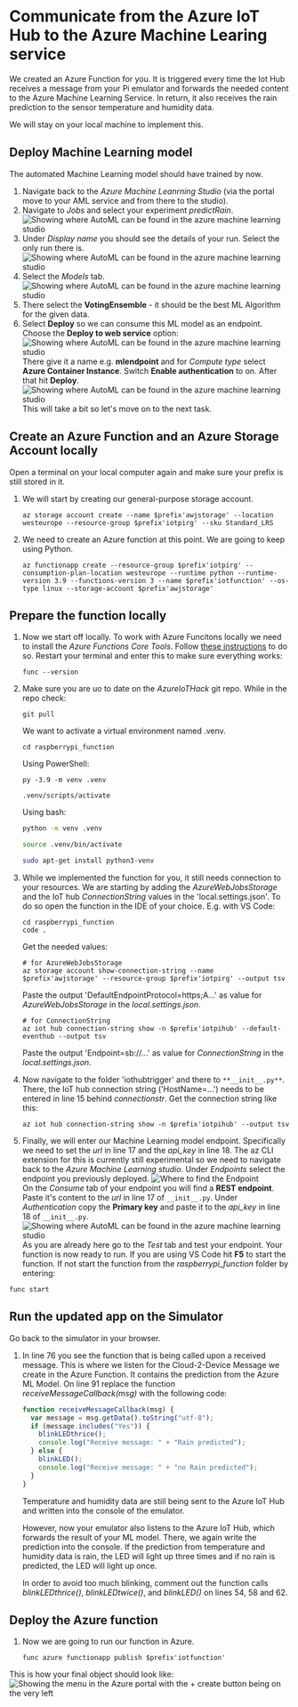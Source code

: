 # Communicate from the Azure IoT Hub to the Azure Machine Learing service

We created an Azure Function for you. It is triggered every time the Iot Hub receives a message from your Pi emulator and forwards the needed content to the Azure Machine Learning Service. In return, it also receives the rain prediction to the sensor temperature and humidity data.

We will stay on your local machine to implement this.

## Deploy Machine Learning model

The automated Machine Learning model should have trained by now.

1. Navigate back to the _Azure Machine Leanrning Studio_ (via the portal move to your AML service and from there to the studio).
1. Navigate to _Jobs_ and select your experiment _predictRain_.
   ![Showing where AutoML can be found in the azure machine learning studio](/images/04experiments.png) <br>
1. Under _Display name_ you should see the details of your run. Select the only run there is.
   ![Showing where AutoML can be found in the azure machine learning studio](/images/04model.png) <br>
1. Select the _Models_ tab. <br>
   ![Showing where AutoML can be found in the azure machine learning studio](/images/04modeltap.png) <br>
1. There select the **VotingEnsemble** - it should be the best ML Algorithm for the given data.
1. Select **Deploy** so we can consume this ML model as an endpoint. Choose the **Deploy to web service** option:
   ![Showing where AutoML can be found in the azure machine learning studio](/images/01automlws.png) <br>
   There give it a name e.g. **mlendpoint** and for _Compute type_ select **Azure Container Instance**. Switch **Enable authentication** to on. After that hit **Deploy**.
   ![Showing where AutoML can be found in the azure machine learning studio](/images/04deploy1.png) <br>
   This will take a bit so let's move on to the next task.

## Create an Azure Function and an Azure Storage Account locally

Open a terminal on your local computer again and make sure your prefix is still stored in it.

1. We will start by creating our general-purpose storage account.
   ```shell
   az storage account create --name $prefix'awjstorage' --location westeurope --resource-group $prefix'iotpirg' --sku Standard_LRS
   ```
1. We need to create an Azure function at this point. We are going to keep using Python.
   ```shell
   az functionapp create --resource-group $prefix'iotpirg' --consumption-plan-location westeurope --runtime python --runtime-version 3.9 --functions-version 3 --name $prefix'iotfunction' --os-type linux --storage-account $prefix'awjstorage'
   ```

## Prepare the function locally

1.  Now we start off locally. To work with Azure Funcitons locally we need to install the _Azure Functions Core Tools_. Follow [these instructions](https://docs.microsoft.com/en-us/azure/azure-functions/functions-run-local?tabs=v3%2Cwindows%2Ccsharp%2Cportal%2Cbash%2Ckeda#v2) to do so.
    Restart your terminal and enter this to make sure everything works:
    ```shell
    func --version
    ```
1.  Make sure you are uo to date on the _AzureIoTHack_ git repo. While in the repo check:

    ```shell
    git pull
    ```

    We want to activate a virtual environment named .venv.

    ```shell
    cd raspberrypi_function
    ```

    Using PowerShell:

    ```shell
    py -3.9 -m venv .venv
    ```

    ```shell
    .venv/scripts/activate
    ```

    Using bash:

    ```bash
    python -m venv .venv
    ```

    ```bash
    source .venv/bin/activate
    ```

    ```bash
    sudo apt-get install python3-venv
    ```

1.  While we implemented the function for you, it still needs connection to your resources. We are starting by adding the _AzureWebJobsStorage_ and the IoT hub _ConnectionString_ values in the 'local.settings.json'. To do so open the function in the IDE of your choice. E.g. with VS Code:
    ```shell
    cd raspberrypi_function
    code .
    ```
    Get the needed values:
    ```shell
    # for AzureWebJobsStorage
    az storage account show-connection-string --name $prefix'awjstorage' --resource-group $prefix'iotpirg' --output tsv
    ```
    Paste the output 'DefaultEndpointProtocol=https;A...' as value for _AzureWebJobsStorage_ in the _local.settings.json_.
    ```shell
    # for ConnectionString
    az iot hub connection-string show -n $prefix'iotpihub' --default-eventhub --output tsv
    ```
    Paste the output 'Endpoint=sb://...' as value for _ConnectionString_ in the _local.settings.json_.
1.  Now navigate to the folder 'iothubtrigger' and there to `**__init__.py**`. There, the IoT hub connection string ('HostName=...') needs to be entered in line 15 behind _connectionstr_.
    Get the connection string like this:
    ```shell
    az iot hub connection-string show -n $prefix'iotpihub' --output tsv
    ```
1.  Finally, we will enter our Machine Learning model endpoint.
    Specifically we need to set the _url_ in line 17 and the _api_key_ in line 18.
    The az CLI extension for this is currently still experimental so we need to navigate back to the _Azure Machine Learning studio_.
    Under _Endpoints_ select the endpoint you previously deployed.
    ![Where to find the Endpoint](/images/01automlendoint.png) <br>
    On the _Consume_ tab of your endpoint you will find a **REST endpoint**. Paste it's content to the _url_ in line 17 of `__init__.py`.
    Under _Authentication_ copy the **Primary key** and paste it to the _api_key_ in line 18 of `__init__.py`.
    ![Showing where AutoML can be found in the azure machine learning studio](/images/04basics.png) <br>
    As you are already here go to the _Test_ tab and test your endpoint.
    Your function is now ready to run. If you are using VS Code hit **F5** to start the function. If not start the function from the _raspberrypi_function_ folder by entering:

```shell
func start
```

## Run the updated app on the Simulator

Go back to the simulator in your browser.

1. In line 76 you see the function that is being called upon a received message. This is where we listen for the Cloud-2-Device Message we create in the Azure Function. It contains the prediction from the Azure ML Model. On line 91 replace the function _receiveMessageCallback(msg)_ with the following code:

   ```javascript
   function receiveMessageCallback(msg) {
     var message = msg.getData().toString("utf-8");
     if (message.includes("Yes")) {
       blinkLEDthrice();
       console.log("Receive message: " + "Rain predicted");
     } else {
       blinkLED();
       console.log("Receive message: " + "no Rain predicted");
     }
   }
   ```

   Temperature and humidity data are still being sent to the Azure IoT Hub and written into the console of the emulator.

   However, now your emulator also listens to the Azure IoT Hub, which forwards the result of your ML model. There, we again write the prediction into the console. If the prediction from temperature and humidity data is rain, the LED will light up three times and if no rain is predicted, the LED will light up once.

   In order to avoid too much blinking, comment out the function calls _blinkLEDthrice()_, _blinkLEDtwice()_, and _blinkLED()_ on lines 54, 58 and 62.

## Deploy the Azure function

1. Now we are going to run our function in Azure.
   ```shell
   func azure functionapp publish $prefix'iotfunction'
   ```

This is how your final object should look like:
![Showing the menu in the Azure portal with the + create button being on the very left](/images/architecture.png)
